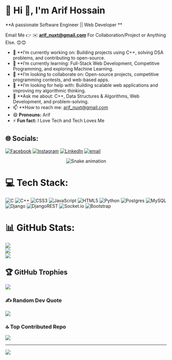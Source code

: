 # 💫 Hi 👋, I'm Arif Hossain
**A passionate Software Engineer || Web Developer **

Email Me 👉 ✉️ **arif_nuxt@gmail.com** For Collaboration/Project or Anything Else. 😊😊

- 🔭 **I’m currently working on: Building projects using C++, solving DSA problems, and contributing to open-source.
- 🌱 **I’m currently learning: Full-Stack Web Development, Competitive Programming, and exploring Machine Learning.
- 👯 **I’m looking to collaborate on: Open-source projects, competitive programming contests, and web-based apps.
- 🤔 **I’m looking for help with: Building scalable web applications and improving my algorithmic thinking.
- 💬 **Ask me about: C++, Data Structures & Algorithms, Web Development, and problem-solving.
- 📫 **How to reach me: arif_nuxt@gmail.com
- 😄 **Pronouns:** Arif
- ⚡ **Fun fact:** I Love Tech and Tech Loves Me
## 🌐 Socials:
[![Facebook](https://img.shields.io/badge/Facebook-%231877F2.svg?logo=Facebook&logoColor=white)](https://facebook.com/arif.vue) [![Instagram](https://img.shields.io/badge/Instagram-%23E4405F.svg?logo=Instagram&logoColor=white)](https://instagram.com/arif_vue) [![LinkedIn](https://img.shields.io/badge/LinkedIn-%230077B5.svg?logo=linkedin&logoColor=white)](https://linkedin.com/in/arif-vue) [![email](https://img.shields.io/badge/Email-D14836?logo=gmail&logoColor=white)](mailto:arif.nuxt@gmail.com) 

<!-- Snake Game Repo View -->

<div align="center">
  <img src="https://profile-readme-generator.com/assets/snake.svg" alt="Snake animation" />
</div>


# 💻 Tech Stack:
![C](https://img.shields.io/badge/c-%2300599C.svg?style=for-the-badge&logo=c&logoColor=white) ![C++](https://img.shields.io/badge/c++-%2300599C.svg?style=for-the-badge&logo=c%2B%2B&logoColor=white) ![CSS3](https://img.shields.io/badge/css3-%231572B6.svg?style=for-the-badge&logo=css3&logoColor=white) ![JavaScript](https://img.shields.io/badge/javascript-%23323330.svg?style=for-the-badge&logo=javascript&logoColor=%23F7DF1E) ![HTML5](https://img.shields.io/badge/html5-%23E34F26.svg?style=for-the-badge&logo=html5&logoColor=white) ![Python](https://img.shields.io/badge/python-3670A0?style=for-the-badge&logo=python&logoColor=ffdd54) ![Postgres](https://img.shields.io/badge/postgres-%23316192.svg?style=for-the-badge&logo=postgresql&logoColor=white) ![MySQL](https://img.shields.io/badge/mysql-4479A1.svg?style=for-the-badge&logo=mysql&logoColor=white) ![Django](https://img.shields.io/badge/django-%23092E20.svg?style=for-the-badge&logo=django&logoColor=white) ![DjangoREST](https://img.shields.io/badge/DJANGO-REST-ff1709?style=for-the-badge&logo=django&logoColor=white&color=ff1709&labelColor=gray) ![Socket.io](https://img.shields.io/badge/Socket.io-black?style=for-the-badge&logo=socket.io&badgeColor=010101) ![Bootstrap](https://img.shields.io/badge/bootstrap-%238511FA.svg?style=for-the-badge&logo=bootstrap&logoColor=white)
# 📊 GitHub Stats:
![](https://github-readme-stats.vercel.app/api?username=arif-vue&theme=dark&hide_border=false&include_all_commits=true&count_private=true)<br/>
![](https://nirzak-streak-stats.vercel.app/?user=arif-vue&theme=dark&hide_border=false)<br/>
![](https://github-readme-stats.vercel.app/api/top-langs/?username=arif-vue&theme=dark&hide_border=false&include_all_commits=true&count_private=true&layout=compact)

## 🏆 GitHub Trophies
![](https://github-profile-trophy.vercel.app/?username=arif-vue&theme=radical&no-frame=false&no-bg=true&margin-w=4)

### ✍️ Random Dev Quote
![](https://quotes-github-readme.vercel.app/api?type=horizontal&theme=radical)

### 🔝 Top Contributed Repo
![](https://github-contributor-stats.vercel.app/api?username=arif-vue&limit=5&theme=dark&combine_all_yearly_contributions=true)

---
[![](https://visitcount.itsvg.in/api?id=arif-vue&icon=0&color=0)](https://visitcount.itsvg.in)

<!-- Proudly created with GPRM ( https://gprm.itsvg.in ) -->
